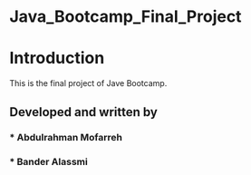 # Java_Bootcamp_Final_Project

# Introduction
This is the final project of Jave Bootcamp.
## Developed and written by
### * Abdulrahman Mofarreh
### * Bander Alassmi

